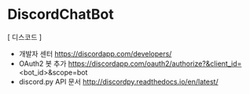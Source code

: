 # DiscordChatBot
[ 디스코드 ]    
- 개발자 센터   https://discordapp.com/developers/   
- OAuth2 봇 추가    https://discordapp.com/oauth2/authorize?&client_id=<bot_id>&scope=bot 
- discord.py API 문서   http://discordpy.readthedocs.io/en/latest/    
